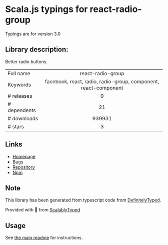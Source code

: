 
# Scala.js typings for react-radio-group

Typings are for version 3.0

## Library description:
Better radio buttons.

|                    |                 |
| ------------------ | :-------------: |
| Full name          | react-radio-group |
| Keywords           | facebook, react, radio, radio-group, component, react-component |
| # releases         | 0 |
| # dependents       | 21 |
| # downloads        | 939931 |
| # stars            | 3 |

## Links
- [Homepage](https://github.com/chenglou/react-radio-group)
- [Bugs](https://github.com/chenglou/react-radio-group/issues)
- [Repository](https://github.com/chenglou/react-radio-group)
- [Npm](https://www.npmjs.com/package/react-radio-group)
    


## Note
This library has been generated from typescript code from [DefinitelyTyped](https://definitelytyped.org).

Provided with :purple_heart: from [ScalablyTyped](https://github.com/oyvindberg/ScalablyTyped)

## Usage
See [the main readme](../../readme.md) for instructions.


